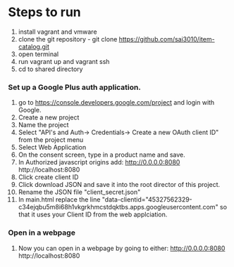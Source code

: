 # Steps to run
1. install vagrant and vmware
2. clone the git repository - git clone https://github.com/sai3010/item-catalog.git
3. open terminal 
4. run vagrant up and vagrant ssh
5. cd to shared directory

### Set up a Google Plus auth application.
1. go to https://console.developers.google.com/project and login with Google.
2. Create a new project
3. Name the project
4. Select "API's and Auth-> Credentials-> Create a new OAuth client ID" from the project menu
5. Select Web Application
6. On the consent screen, type in a product name and save.
7. In Authorized javascript origins add:
    http://0.0.0.0:8080
    http://localhost:8080 
8. Click create client ID
9. Click download JSON and save it into the root director of this project. 
10. Rename the JSON file "client_secret.json"
11. In main.html replace the line "data-clientid="45327562329-c34ejqbu5m8i68h1vkgrkhmcstdqktbs.apps.googleusercontent.com" so that it uses your Client ID from the web applciation. 

### Open in a webpage
1. Now you can open in a webpage by going to either:
    http://0.0.0.0:8080
    http://localhost:8080 
